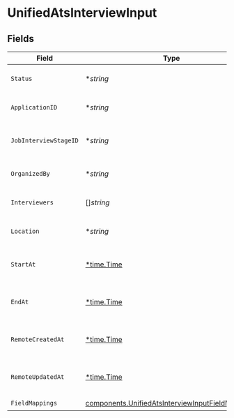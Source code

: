 # UnifiedAtsInterviewInput


## Fields

| Field                                                                                                                | Type                                                                                                                 | Required                                                                                                             | Description                                                                                                          |
| -------------------------------------------------------------------------------------------------------------------- | -------------------------------------------------------------------------------------------------------------------- | -------------------------------------------------------------------------------------------------------------------- | -------------------------------------------------------------------------------------------------------------------- |
| `Status`                                                                                                             | **string*                                                                                                            | :heavy_minus_sign:                                                                                                   | The status of the interview                                                                                          |
| `ApplicationID`                                                                                                      | **string*                                                                                                            | :heavy_minus_sign:                                                                                                   | The UUID of the application                                                                                          |
| `JobInterviewStageID`                                                                                                | **string*                                                                                                            | :heavy_minus_sign:                                                                                                   | The UUID of the job interview stage                                                                                  |
| `OrganizedBy`                                                                                                        | **string*                                                                                                            | :heavy_minus_sign:                                                                                                   | The UUID of the organizer                                                                                            |
| `Interviewers`                                                                                                       | []*string*                                                                                                           | :heavy_minus_sign:                                                                                                   | The UUIDs of the interviewers                                                                                        |
| `Location`                                                                                                           | **string*                                                                                                            | :heavy_minus_sign:                                                                                                   | The location of the interview                                                                                        |
| `StartAt`                                                                                                            | [*time.Time](https://pkg.go.dev/time#Time)                                                                           | :heavy_minus_sign:                                                                                                   | The start date and time of the interview                                                                             |
| `EndAt`                                                                                                              | [*time.Time](https://pkg.go.dev/time#Time)                                                                           | :heavy_minus_sign:                                                                                                   | The end date and time of the interview                                                                               |
| `RemoteCreatedAt`                                                                                                    | [*time.Time](https://pkg.go.dev/time#Time)                                                                           | :heavy_minus_sign:                                                                                                   | The remote creation date of the interview                                                                            |
| `RemoteUpdatedAt`                                                                                                    | [*time.Time](https://pkg.go.dev/time#Time)                                                                           | :heavy_minus_sign:                                                                                                   | The remote modification date of the interview                                                                        |
| `FieldMappings`                                                                                                      | [components.UnifiedAtsInterviewInputFieldMappings](../../models/components/unifiedatsinterviewinputfieldmappings.md) | :heavy_check_mark:                                                                                                   | N/A                                                                                                                  |